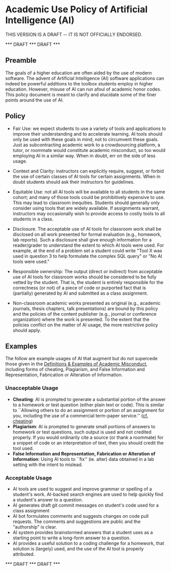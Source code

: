# Academic Use Policy of  Artificial Intelligence (AI)

THIS VERSION IS A DRAFT -- IT IS NOT OFFICIALLY ENDORSED.

*** DRAFT *** DRAFT ***

## Preamble 

The goals of a higher education are often aided by the use of modern software. The advent of Artificial Intelligence (AI) software applications can indeed be powerful additions to the toolbox students employ in higher education. However, misuse of AI can run afoul of academic honor codes. This policy document is meant to clarify and elucidate some of the finer points around the use of AI.

## Policy

 - Fair Use: we expect students to use a variety of tools and applications to improve their understanding and to accelerate learning. AI tools should only be used with these goals in mind, not to circumvent these goals. Just as subcontracting academic work to a crowdsourcing platform, a tutor, or roommate would constitute academic misconduct, so too would employing AI in a similar way. When in doubt, err on the side of less usage.
  
 - Context and Clarity: instructors can explicitly require, suggest, or forbid the use of certain classes of AI tools for certain assignments. When in doubt students should ask their instructors for guidelines.

 - Equitable Use: not all AI tools will be available to all students in the same cohort; and many of those tools could be prohibitively expensive to use. This may lead to classroom inequities. Students should generally only consider using tools that are widely available. If assignments warrant, instructors may occasionally wish to provide access to costly tools to all students in a class.

 - Disclosure. The acceptable use of AI tools for classroom work shall be disclosed on all work presented for formal evaluation (e.g., homework, lab reports). Such a disclosure shall give enough information for a reader/grader to understand the extent to which AI tools were used. For example, at the end of a problem set a student could write "Tool X was used in question 3 to help formulate the complex SQL query" or "No AI tools were used."

 - Responsible ownership: The output (direct or indirect) from acceptable use of AI tools for classroom works should be considered to be fully vetted by the student. That is, the student is entirely responsible for the correctness (or not) of a piece of code or purported fact that is (partially) generated by AI and submitted as a class assignment.

 - Non-classroom academic works presented as original (e.g., academic journals, thesis chapters, talk presentations) are bound by this policy and the policies of the content publisher (e.g., journal or conference organization) where the work is presented. To the extent that the policies conflict on the matter of AI usage, the more restrictive policy should apply.

## Examples 

The follow are example usages of AI that augment but do not supercede those given in the [Definitions & Examples of Academic Misconduct](https://sa.berkeley.edu/conduct/integrity/definition), including forms of cheating, Plagiarism, and False Information and Representation, Fabrication or Alteration of Information.

### Unacceptable Usage
  
 - **Cheating**: AI is prompted to generate a substantial portion of the answer to a homework or test question (either plain text or code).  This is similar to ``Allowing others to do an assignment or portion of an assignment for you, including the use of a commercial term-paper service.'' ([cf. cheating](https://sa.berkeley.edu/conduct/integrity/definition))
 - **Plagiarism**: AI is prompted to generate small portions of answers to homework or test questions, such output is used and not credited properly. If you would ordinarily cite a source (or thank a roommate) for a snippet of code or an interpretation of text, then you should credit the tool used.
 - **False Information and Representation, Fabrication or Alteration of Information**: Using AI tools to ``fix'' (ie. alter) data obtained in a lab setting with the intent to mislead.
 
### Acceptable Usage

 - AI tools are used to suggest and improve grammar or spelling of a student's work. AI-backed search engines are used to help quickly find a student's answer to a question.
 - AI generates draft git commit messages on student's code used for a class assignment
 - AI bot formulates comments and suggests changes on code pull requests. The comments and suggestions are public and the "authorship" is clear.
 - AI system provides brainstormed answers that a student uses as a starting point to write a long-form answer to a question.
 - AI provides a useful solution to a coding challenge for a homework, that solution is (largely) used, and the use of the AI tool is properly attributed.

 *** DRAFT *** DRAFT ***
